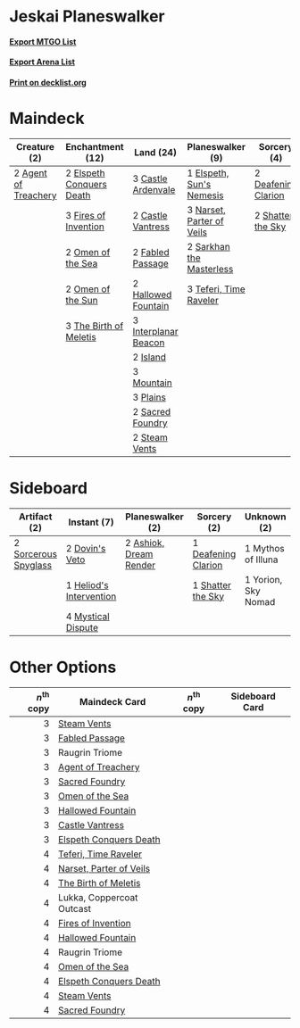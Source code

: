# Jeskai Planeswalker

#### [Export MTGO List](../collection/Jeskai%20Planeswalker/Jeskai%20Planeswalker.txt)
#### [Export Arena List](../collection/Jeskai%20Planeswalker/Jeskai%20Planeswalker_arena.txt)
#### [Print on decklist.org](http://decklist.org/?deckmain=2%09Agent%20of%20Treachery%0A3%09Castle%20Ardenvale%0A2%09Castle%20Vantress%0A2%09Deafening%20Clarion%0A2%09Elspeth%20Conquers%20Death%0A1%09Elspeth,%20Sun's%20Nemesis%0A2%09Fabled%20Passage%0A3%09Fires%20of%20Invention%0A2%09Hallowed%20Fountain%0A3%09Interplanar%20Beacon%0A2%09Island%0A3%09Lukka,%20Coppercoat%20Outcast%0A3%09Mountain%0A1%09Narset%20of%20the%20Ancient%20Way%0A3%09Narset,%20Parter%20of%20Veils%0A2%09Omen%20of%20the%20Sea%0A2%09Omen%20of%20the%20Sun%0A3%09Plains%0A2%09Raugrin%20Triome%0A2%09Sacred%20Foundry%0A2%09Sarkhan%20the%20Masterless%0A3%09Shark%20Typhoon%0A2%09Shatter%20the%20Sky%0A2%09Steam%20Vents%0A3%09Teferi,%20Time%20Raveler%0A3%09The%20Birth%20of%20Meletis&deckside=2%09Ashiok,%20Dream%20Render%0A1%09Deafening%20Clarion%0A2%09Dovin's%20Veto%0A1%09Heliod's%20Intervention%0A4%09Mystical%20Dispute%0A1%09Mythos%20of%20Illuna%0A1%09Shatter%20the%20Sky%0A2%09Sorcerous%20Spyglass%0A1%09Yorion,%20Sky%20Nomad)
# Maindeck

|                                         Creature (2)                                          |                                         Enchantment (12)                                          |                                           Land (24)                                           |                                          Planeswalker (9)                                          |                                         Sorcery (4)                                          |        Unknown (9)        |
|-----------------------------------------------------------------------------------------------|---------------------------------------------------------------------------------------------------|-----------------------------------------------------------------------------------------------|----------------------------------------------------------------------------------------------------|----------------------------------------------------------------------------------------------|---------------------------|
|2 [Agent of Treachery](http://gatherer.wizards.com/Pages/Card/Details.aspx?multiverseid=466797)|2 [Elspeth Conquers Death](http://gatherer.wizards.com/Pages/Card/Details.aspx?multiverseid=476264)|3 [Castle Ardenvale](http://gatherer.wizards.com/Pages/Card/Details.aspx?multiverseid=473200)  |1 [Elspeth, Sun's Nemesis](http://gatherer.wizards.com/Pages/Card/Details.aspx?multiverseid=476265) |2 [Deafening Clarion](http://gatherer.wizards.com/Pages/Card/Details.aspx?multiverseid=452915)|3 Lukka, Coppercoat Outcast|
|                                                                                               |3 [Fires of Invention](http://gatherer.wizards.com/Pages/Card/Details.aspx?multiverseid=473087)    |2 [Castle Vantress](http://gatherer.wizards.com/Pages/Card/Details.aspx?multiverseid=473204)   |3 [Narset, Parter of Veils](http://gatherer.wizards.com/Pages/Card/Details.aspx?multiverseid=460988)|2 [Shatter the Sky](http://gatherer.wizards.com/Pages/Card/Details.aspx?multiverseid=476288)  |1 Narset of the Ancient Way|
|                                                                                               |2 [Omen of the Sea](http://gatherer.wizards.com/Pages/Card/Details.aspx?multiverseid=476309)       |2 [Fabled Passage](http://gatherer.wizards.com/Pages/Card/Details.aspx?multiverseid=473206)    |2 [Sarkhan the Masterless](http://gatherer.wizards.com/Pages/Card/Details.aspx?multiverseid=461070) |                                                                                              |2 Raugrin Triome           |
|                                                                                               |2 [Omen of the Sun](http://gatherer.wizards.com/Pages/Card/Details.aspx?multiverseid=476281)       |2 [Hallowed Fountain](http://gatherer.wizards.com/Pages/Card/Details.aspx?multiverseid=97071)  |3 [Teferi, Time Raveler](http://gatherer.wizards.com/Pages/Card/Details.aspx?multiverseid=461148)   |                                                                                              |3 Shark Typhoon            |
|                                                                                               |3 [The Birth of Meletis](http://gatherer.wizards.com/Pages/Card/Details.aspx?multiverseid=476256)  |3 [Interplanar Beacon](http://gatherer.wizards.com/Pages/Card/Details.aspx?multiverseid=461174)|                                                                                                    |                                                                                              |                           |
|                                                                                               |                                                                                                   |2 [Island](http://gatherer.wizards.com/Pages/Card/Details.aspx?multiverseid=439857)            |                                                                                                    |                                                                                              |                           |
|                                                                                               |                                                                                                   |3 [Mountain](http://gatherer.wizards.com/Pages/Card/Details.aspx?multiverseid=439859)          |                                                                                                    |                                                                                              |                           |
|                                                                                               |                                                                                                   |3 [Plains](http://gatherer.wizards.com/Pages/Card/Details.aspx?multiverseid=439856)            |                                                                                                    |                                                                                              |                           |
|                                                                                               |                                                                                                   |2 [Sacred Foundry](http://gatherer.wizards.com/Pages/Card/Details.aspx?multiverseid=405106)    |                                                                                                    |                                                                                              |                           |
|                                                                                               |                                                                                                   |2 [Steam Vents](http://gatherer.wizards.com/Pages/Card/Details.aspx?multiverseid=405109)       |                                                                                                    |                                                                                              |                           |


# Sideboard

|                                         Artifact (2)                                          |                                           Instant (7)                                            |                                        Planeswalker (2)                                         |                                         Sorcery (2)                                          |    Unknown (2)    |
|-----------------------------------------------------------------------------------------------|--------------------------------------------------------------------------------------------------|-------------------------------------------------------------------------------------------------|----------------------------------------------------------------------------------------------|-------------------|
|2 [Sorcerous Spyglass](http://gatherer.wizards.com/Pages/Card/Details.aspx?multiverseid=435407)|2 [Dovin's Veto](http://gatherer.wizards.com/Pages/Card/Details.aspx?multiverseid=461120)         |2 [Ashiok, Dream Render](http://gatherer.wizards.com/Pages/Card/Details.aspx?multiverseid=461155)|1 [Deafening Clarion](http://gatherer.wizards.com/Pages/Card/Details.aspx?multiverseid=452915)|1 Mythos of Illuna |
|                                                                                               |1 [Heliod's Intervention](http://gatherer.wizards.com/Pages/Card/Details.aspx?multiverseid=476270)|                                                                                                 |1 [Shatter the Sky](http://gatherer.wizards.com/Pages/Card/Details.aspx?multiverseid=476288)  |1 Yorion, Sky Nomad|
|                                                                                               |4 [Mystical Dispute](http://gatherer.wizards.com/Pages/Card/Details.aspx?multiverseid=473020)     |                                                                                                 |                                                                                              |                   |


# Other Options

|*n*<sup>th</sup> copy|                                          Maindeck Card                                           |*n*<sup>th</sup> copy|Sideboard Card|
|--------------------:|--------------------------------------------------------------------------------------------------|---------------------|--------------|
|                    3|[Steam Vents](http://gatherer.wizards.com/Pages/Card/Details.aspx?multiverseid=405109)            |                     |              |
|                    3|[Fabled Passage](http://gatherer.wizards.com/Pages/Card/Details.aspx?multiverseid=473206)         |                     |              |
|                    3|Raugrin Triome                                                                                    |                     |              |
|                    3|[Agent of Treachery](http://gatherer.wizards.com/Pages/Card/Details.aspx?multiverseid=466797)     |                     |              |
|                    3|[Sacred Foundry](http://gatherer.wizards.com/Pages/Card/Details.aspx?multiverseid=405106)         |                     |              |
|                    3|[Omen of the Sea](http://gatherer.wizards.com/Pages/Card/Details.aspx?multiverseid=476309)        |                     |              |
|                    3|[Hallowed Fountain](http://gatherer.wizards.com/Pages/Card/Details.aspx?multiverseid=97071)       |                     |              |
|                    3|[Castle Vantress](http://gatherer.wizards.com/Pages/Card/Details.aspx?multiverseid=473204)        |                     |              |
|                    3|[Elspeth Conquers Death](http://gatherer.wizards.com/Pages/Card/Details.aspx?multiverseid=476264) |                     |              |
|                    4|[Teferi, Time Raveler](http://gatherer.wizards.com/Pages/Card/Details.aspx?multiverseid=461148)   |                     |              |
|                    4|[Narset, Parter of Veils](http://gatherer.wizards.com/Pages/Card/Details.aspx?multiverseid=460988)|                     |              |
|                    4|[The Birth of Meletis](http://gatherer.wizards.com/Pages/Card/Details.aspx?multiverseid=476256)   |                     |              |
|                    4|Lukka, Coppercoat Outcast                                                                         |                     |              |
|                    4|[Fires of Invention](http://gatherer.wizards.com/Pages/Card/Details.aspx?multiverseid=473087)     |                     |              |
|                    4|[Hallowed Fountain](http://gatherer.wizards.com/Pages/Card/Details.aspx?multiverseid=97071)       |                     |              |
|                    4|Raugrin Triome                                                                                    |                     |              |
|                    4|[Omen of the Sea](http://gatherer.wizards.com/Pages/Card/Details.aspx?multiverseid=476309)        |                     |              |
|                    4|[Elspeth Conquers Death](http://gatherer.wizards.com/Pages/Card/Details.aspx?multiverseid=476264) |                     |              |
|                    4|[Steam Vents](http://gatherer.wizards.com/Pages/Card/Details.aspx?multiverseid=405109)            |                     |              |
|                    4|[Sacred Foundry](http://gatherer.wizards.com/Pages/Card/Details.aspx?multiverseid=405106)         |                     |              |

